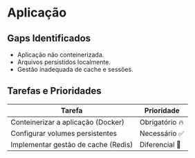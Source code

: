 # Aplicação

## Gaps Identificados
- Aplicação não conteinerizada.
- Arquivos persistidos localmente.
- Gestão inadequada de cache e sessões.

## Tarefas e Prioridades
| Tarefa                                      | Prioridade   |
|--------------------------------------------|-------------|
| Conteinerizar a aplicação (Docker)         | Obrigatório 🔥 |
| Configurar volumes persistentes            | Necessário ✅ |
| Implementar gestão de cache (Redis)        | Diferencial 🌟 |
